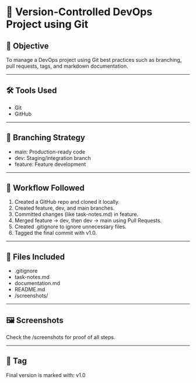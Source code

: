 # 🧰 Version-Controlled DevOps Project using Git

## 📌 Objective
To manage a DevOps project using Git best practices such as branching, pull requests, tags, and markdown documentation.

---

## 🛠 Tools Used
- Git
- GitHub

---

## 🌿 Branching Strategy
- main: Production-ready code
- dev: Staging/integration branch
- feature: Feature development

---

## 🔄 Workflow Followed
1. Created a GitHub repo and cloned it locally.
2. Created feature, dev, and main branches.
3. Committed changes (like task-notes.md) in feature.
4. Merged feature → dev, then dev → main using Pull Requests.
5. Created .gitignore to ignore unnecessary files.
6. Tagged the final commit with v1.0.

---

## 📄 Files Included
- .gitignore
- task-notes.md
- documentation.md
- README.md
- /screenshots/

---

## 🖼 Screenshots
Check the /screenshots for proof of all steps.

---

## 🔖 Tag
Final version is marked with: v1.0
